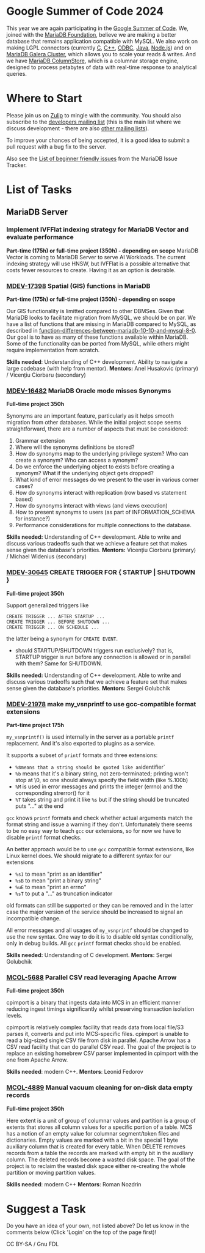 
# Google Summer of Code 2024

This year we are again participating in the [Google Summer of Code](https://summerofcode.withgoogle.com/). We, joined with the [MariaDB Foundation](https://www.mariadb.org), believe we are making a better database that remains application compatible with MySQL. We also work on making LGPL connectors (currently [C](https://app.gitbook.com/s/CjGYMsT2MVP4nd3IyW2L/mariadb-connector-c/), [C++](mariadb-connector-c%2B%2B), [ODBC](https://app.gitbook.com/s/CjGYMsT2MVP4nd3IyW2L/mariadb-connector-odbc/), [Java](https://app.gitbook.com/s/CjGYMsT2MVP4nd3IyW2L/mariadb-connector-j/), [Node.js](/en/nodejs-connector/)) and on [MariaDB Galera Cluster](/en/galera/), which allows you to scale your reads & writes. And we have [MariaDB ColumnStore](/en/mariadb-columnstore/), which is a columnar storage engine, designed to process petabytes of data with real-time response to analytical queries.



# Where to Start


Please join us on [Zulip](/en/irc-chat-servers-and-zulip-instance/) to mingle with the community. You should also subscribe to the [developers mailing list](https://lists.mariadb.org/postorius/lists/developers.lists.mariadb.org) (this is the main list where we discuss development - there are also [other mailing lists](../../news-and-information/mailing-lists.md)).


To improve your chances of being accepted, it is a good idea to submit a pull request with a bug fix to the server.


Also see the [List of beginner friendly issues](https://jira.mariadb.org/issues/?jql=status%20%3D%20Open%20AND%20resolution%20%3D%20Unresolved%20AND%20labels%20%3D%20beginner-friendly%20ORDER%20BY%20updated%20DESC) from the MariaDB Issue Tracker.


# List of Tasks


## MariaDB Server


### Implement IVFFlat indexing strategy for MariaDB Vector and evaluate performance


**Part-time (175h) or full-time project (350h) - depending on scope**
MariaDB Vector is coming to MariaDB Server to serve AI Workloads. The current indexing strategy will use HNSW, but IVFFlat is a possible alternative that costs fewer resources to create. Having it as an option is desirable.


### [MDEV-17398](https://jira.mariadb.org/browse/MDEV-17398) Spatial (GIS) functions in MariaDB


**Part-time (175h) or full-time project (350h) - depending on scope**


Our GIS functionality is limitted compared to other DBMSes. Given that MariaDB looks to facilitate migration from MySQL, we should be on par. We have a list of functions that are missing in MariaDB compared to MySQL, as described in [function-differences-between-mariadb-10-10-and-mysql-8-0](https://app.gitbook.com/s/aEnK0ZXmUbJzqQrTjFyb/compatibility-and-differences/function-differences-between-mariadb-and-mysql/function-differences-between-mariadb-and-mysql-unmaintained-series/function-differences-between-mariadb-10-10-and-mysql-8-0).
 Our goal is to have as many of these functions available within MariaDB. Some of the functionality can be ported from MySQL, while others might require implementation from scratch.


**Skills needed**: Understanding of C++ development. Ability to navigate a large codebase (with help from mentor).
 **Mentors:** Anel Husakovic (primary) / Vicențiu Ciorbaru (secondary)



### [MDEV-16482](https://jira.mariadb.org/browse/MDEV-16482) MariaDB Oracle mode misses Synonyms


**Full-time project 350h**


Synonyms are an important feature, particularly as it helps smooth migration from other databases. While the initial project scope seems straightforward, there are a number of aspects that must be considered:


1. Grammar extension
1. Where will the synonyms definitions be stored?
1. How do synonyms map to the underlying privilege system? Who can create a synonym? Who can access a synonym?
1. Do we enforce the underlying object to exists before creating a synonym? What if the underlying object gets dropped?
1. What kind of error messages do we present to the user in various corner cases?
1. How do synonyms interact with replication (row based vs statement based)
1. How do synonyms interact with views (and views execution)
1. How to present synonyms to users (as part of INFORMATION_SCHEMA for instance?)
1. Performance considerations for multiple connections to the database.


**Skills needed:** Understanding of C++ development. Able to write and discuss various tradeoffs such that we achieve a feature set that makes sense given the database's priorities.
**Mentors:** Vicențiu Ciorbaru (primary) / Michael Widenius (secondary)



### [MDEV-30645](https://jira.mariadb.org/browse/MDEV-30645) CREATE TRIGGER FOR { STARTUP | SHUTDOWN }


**Full-time project 350h**


Support generalized triggers like


```
CREATE TRIGGER ... AFTER STARTUP ...
CREATE TRIGGER ... BEFORE SHUTDOWN ...
CREATE TRIGGER ... ON SCHEDULE ...
```

the latter being a synonym for `CREATE EVENT`.


* should STARTUP/SHUTDOWN triggers run exclusively? that is, STARTUP trigger is run before any connection is allowed or in parallel with them? Same for SHUTDOWN.


**Skills needed:** Understanding of C++ development. Able to write and discuss various tradeoffs such that we achieve a feature set that makes sense given the database's priorities.
**Mentors:** Sergei Golubchik



### [MDEV-21978](https://jira.mariadb.org/browse/MDEV-21978) make my_vsnprintf to use gcc-compatible format extensions


**Part-time project 175h**


`my_vsnprintf()` is used internally in the server as a portable `printf` replacement. And it's also exported to plugins as a service.


It supports a subset of `printf` formats and three extensions:


* `%`s` means that a string should be quoted like an `identifier`
* `%b` means that it's a binary string, not zero-terminated; printing won't stop at \0, so one should always specify the field width (like %.100b)
* `%M` is used in error messages and prints the integer (errno) and the corresponding strerror() for it
* `%T` takes string and print it like `%s` but if the string should be truncated puts "..." at the end


`gcc` knows `printf` formats and check whether actual arguments match the format string and issue a warning if they don't. Unfortunately there seems to be no easy way to teach `gcc` our extensions, so for now we have to disable `printf` format checks.


An better approach would be to use `gcc` compatible format extensions, like Linux kernel does. We should migrate to a different syntax for our extensions


* `%sI` to mean "print as an identifier"
* `%sB` to mean "print a binary string"
* `%uE` to mean "print an errno"
* `%sT` to put a "..." as truncation indicator


old formats can still be supported or they can be removed and in the latter case the major version of the service should be increased to signal an incompatible change.


All error messages and all usages of `my_vsnprintf` should be changed to use the new syntax. One way to do it is to disable old syntax conditionally, only in debug builds. All `gcc` `printf` format checks should be enabled.


**Skills needed:** Understanding of C development.
**Mentors:** Sergei Golubchik



### [MCOL-5688](https://jira.mariadb.org/browse/MCOL-5688) Parallel CSV read leveraging Apache Arrow


**Full-time project 350h**


cpimport is a binary that ingests data into MCS in an efficient manner reducing ingest timings significantly whilst preserving transaction isolation levels.


cpimport is relatively complex facility that reads data from local file/S3 parses it, converts and put into MCS-specific files.
cpimport is unable to read a big-sized single CSV file from disk in parallel.
Apache Arrow has a CSV read faciilty that can do parallel CSV read. 
The goal of the project is to replace an existing homebrew CSV parser implemented in cpimport with the one from Apache Arrow.


**Skills needed**: modern C++.
**Mentors**: Leonid Fedorov



### [MCOL-4889](https://jira.mariadb.org/browse/MCOL-4889) Manual vacuum cleaning for on-disk data empty records


**Full-time project 350h**


Here extent is a unit of group of columnar values and partition is a group of extents that stores all column values for a specific portion of a table.
MCS has a notion of an empty value for columnar segment/token files and dictionaries. Empty values are marked with a bit in the special 1 byte auxiliary column that is created for every table.
When DELETE removes records from a table the records are marked with empty bit in the auxiliary column. The deleted records become a wasted disk space. 
The goal of the project is to reclaim the wasted disk space either re-creating the whole partition or moving partition values.


**Skills needed**: modern C++
**Mentors**: Roman Nozdrin



# Suggest a Task


Do you have an idea of your own, not listed above? Do let us know in the comments below (Click 'Login' on the top of the page first)!


CC BY-SA / Gnu FDL

